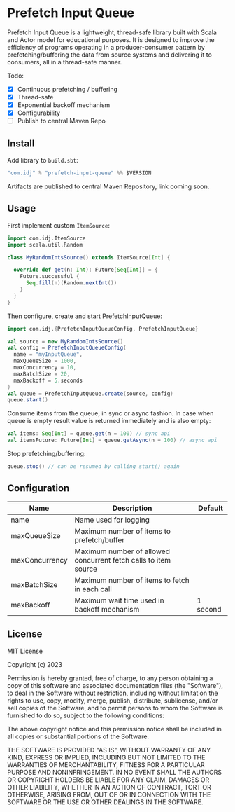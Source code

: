 # Prefetch Input Queue

Prefetch Input Queue is a lightweight, thread-safe library built with Scala and Actor model for educational purposes. 
It is designed to improve the efficiency of programs operating in a producer-consumer pattern by 
prefetching/buffering the data from source systems and delivering it to consumers, all in a thread-safe manner.

Todo:
- [x] Continuous prefetching / buffering
- [x] Thread-safe
- [x] Exponential backoff mechanism
- [x] Configurability
- [ ] Publish to central Maven Repo

## Install

Add library to `build.sbt`:

```scala
"com.idj" % "prefetch-input-queue" %% $VERSION
```
Artifacts are published to central Maven Repository, link coming soon.

## Usage

First implement custom `ItemSource`:

```scala
import com.idj.ItemSource
import scala.util.Random

class MyRandomIntsSource() extends ItemSource[Int] {

  override def get(n: Int): Future[Seq[Int]] = {
    Future.successful {
      Seq.fill(n)(Random.nextInt())
    }
  }
}
```

Then configure, create and start PrefetchInputQueue:

```scala 
import com.idj.{PrefetchInputQueueConfig, PrefetchInputQueue}

val source = new MyRandomIntsSource()
val config = PrefetchInputQueueConfig(
  name = "myInputQueue",
  maxQueueSize = 1000,
  maxConcurrency = 10,
  maxBatchSize = 20,
  maxBackoff = 5.seconds
)
val queue = PrefetchInputQueue.create(source, config)
queue.start()
```

Consume items from the queue, in sync or async fashion. In case when queue is empty result value is returned
immediately and is also empty:

```scala
val items: Seq[Int] = queue.get(n = 100) // sync api
val itemsFuture: Future[Int] = queue.getAsync(n = 100) // async api
```

Stop prefetching/buffering:
```scala
queue.stop() // can be resumed by calling start() again
```

## Configuration

| Name           | Description                                                     | Default  |
|----------------|-----------------------------------------------------------------|----------|
| name           | Name used for logging                                           |          |
| maxQueueSize   | Maximum number of items to prefetch/buffer                      |          |
| maxConcurrency | Maximum number of allowed concurrent fetch calls to item source |          |
| maxBatchSize   | Maximum number of items to fetch in each call                   |          |
| maxBackoff     | Maximum wait time used in backoff mechanism                     | 1 second |

## License

MIT License

Copyright (c) 2023

Permission is hereby granted, free of charge, to any person obtaining a copy
of this software and associated documentation files (the "Software"), to deal
in the Software without restriction, including without limitation the rights
to use, copy, modify, merge, publish, distribute, sublicense, and/or sell
copies of the Software, and to permit persons to whom the Software is
furnished to do so, subject to the following conditions:

The above copyright notice and this permission notice shall be included in all
copies or substantial portions of the Software.

THE SOFTWARE IS PROVIDED "AS IS", WITHOUT WARRANTY OF ANY KIND, EXPRESS OR
IMPLIED, INCLUDING BUT NOT LIMITED TO THE WARRANTIES OF MERCHANTABILITY,
FITNESS FOR A PARTICULAR PURPOSE AND NONINFRINGEMENT. IN NO EVENT SHALL THE
AUTHORS OR COPYRIGHT HOLDERS BE LIABLE FOR ANY CLAIM, DAMAGES OR OTHER
LIABILITY, WHETHER IN AN ACTION OF CONTRACT, TORT OR OTHERWISE, ARISING FROM,
OUT OF OR IN CONNECTION WITH THE SOFTWARE OR THE USE OR OTHER DEALINGS IN THE
SOFTWARE.

